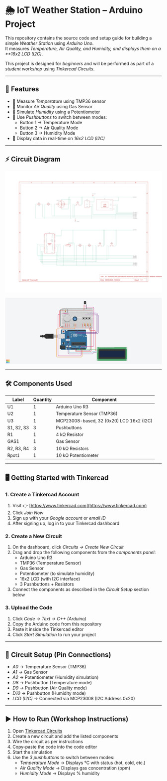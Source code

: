# 🌦 IoT Weather Station – Arduino Project

This repository contains the source code and setup guide for building a simple *Weather Station* using *Arduino Uno*.  
It measures *Temperature, Air Quality, and Humidity, and displays them on a **16x2 LCD (I2C)*.  

This project is designed for *beginners* and will be performed as part of a *student workshop* using *Tinkercad Circuits*.

---

## 📌 Features
- 📍 Measure *Temperature* using TMP36 sensor  
- 📍 Monitor *Air Quality* using Gas Sensor  
- 📍 Simulate *Humidity* using a Potentiometer  
- 📍 Use *Pushbuttons* to switch between modes:
  - Button 1 → Temperature Mode  
  - Button 2 → Air Quality Mode  
  - Button 3 → Humidity Mode  
- 📍 Display data in real-time on *16x2 LCD (I2C)*  

---

## ⚡ Circuit Diagram

![Circuit Diagram](./circuit.jpg)


![Circuit Diagram](./Incredible%20Blorr-Fulffy.png)


---

## 🛠 Components Used

| Label | Quantity | Component |
|-------|----------|-----------|
| U1    | 1 | Arduino Uno R3 |
| U2    | 1 | Temperature Sensor (TMP36) |
| U3    | 1 | MCP23008-based, 32 (0x20) LCD 16x2 (I2C) |
| S1, S2, S3 | 3 | Pushbuttons |
| R1    | 1 | 4 kΩ Resistor |
| GAS1  | 1 | Gas Sensor |
| R2, R3, R4 | 3 | 10 kΩ Resistors |
| Rpot1 | 1 | 10 kΩ Potentiometer |

---

## 🖥 Getting Started with Tinkercad

### 1. Create a Tinkercad Account
1. Visit 👉 [https://www.tinkercad.com](https://www.tinkercad.com)  
2. Click *Join Now*  
3. Sign up with your *Google account* or *email ID*  
4. After signing up, log in to your Tinkercad dashboard  

### 2. Create a New Circuit
1. On the dashboard, click *Circuits → Create New Circuit*  
2. Drag and drop the following components from the *components panel*:
   - Arduino Uno R3  
   - TMP36 (Temperature Sensor)  
   - Gas Sensor  
   - Potentiometer (to simulate humidity)  
   - 16x2 LCD (with I2C interface)  
   - 3 Pushbuttons + Resistors  
3. Connect the components as described in the *Circuit Setup* section below  

### 3. Upload the Code
1. Click *Code → Text → C++ (Arduino)*  
2. Copy the Arduino code from this repository  
3. Paste it inside the Tinkercad editor  
4. Click *Start Simulation* to run your project  

---

## 🔌 Circuit Setup (Pin Connections)

- *A0* → Temperature Sensor (TMP36)  
- *A1* → Gas Sensor  
- *A2* → Potentiometer (Humidity simulation)  
- *D8* → Pushbutton (Temperature mode)  
- *D9* → Pushbutton (Air Quality mode)  
- *D10* → Pushbutton (Humidity mode)  
- *LCD (I2C)* → Connected via MCP23008 (I2C Address 0x20)    

---

## ▶ How to Run (Workshop Instructions)
1. Open [Tinkercad Circuits](https://www.tinkercad.com)  
2. Create a new circuit and add the listed components  
3. Wire the circuit as per instructions  
4. Copy-paste the code into the code editor  
5. Start the simulation  
6. Use the *3 pushbuttons* to switch between modes:  
   - *Temperature Mode* → Displays °C with status (hot, cold, etc.)  
   - *Air Quality Mode* → Displays gas concentration (ppm)  
   - *Humidity Mode* → Displays % humidity  










